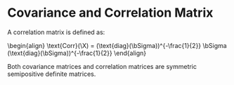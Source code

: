 # Covariance and Correlation Matrix

A correlation matrix is defined as:

\begin{align}
	\text{Corr}(\X) = (\text{diag}(\bSigma))^{-\frac{1}{2}} \bSigma (\text{diag}(\bSigma))^{-\frac{1}{2}}
\end{align}

Both covariance matrices and correlation matrices are symmetric semipositive definite matrices.